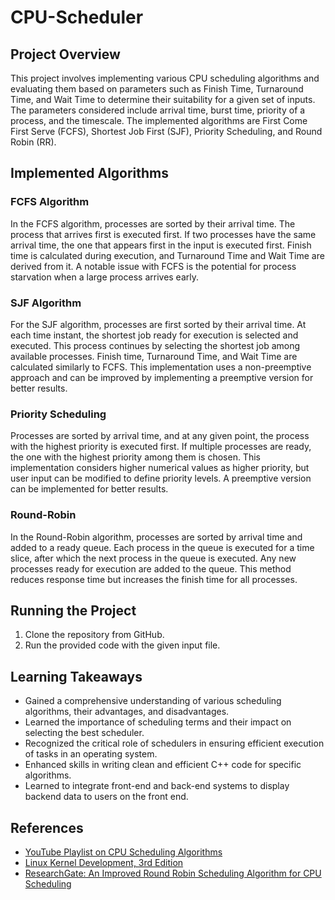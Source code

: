 # CPU-Scheduler

## Project Overview

This project involves implementing various CPU scheduling algorithms and evaluating them based on parameters such as Finish Time, Turnaround Time, and Wait Time to determine their suitability for a given set of inputs. The parameters considered include arrival time, burst time, priority of a process, and the timescale. The implemented algorithms are First Come First Serve (FCFS), Shortest Job First (SJF), Priority Scheduling, and Round Robin (RR).

## Implemented Algorithms

### FCFS Algorithm

In the FCFS algorithm, processes are sorted by their arrival time. The process that arrives first is executed first. If two processes have the same arrival time, the one that appears first in the input is executed first. Finish time is calculated during execution, and Turnaround Time and Wait Time are derived from it. A notable issue with FCFS is the potential for process starvation when a large process arrives early.

### SJF Algorithm

For the SJF algorithm, processes are first sorted by their arrival time. At each time instant, the shortest job ready for execution is selected and executed. This process continues by selecting the shortest job among available processes. Finish time, Turnaround Time, and Wait Time are calculated similarly to FCFS. This implementation uses a non-preemptive approach and can be improved by implementing a preemptive version for better results.

### Priority Scheduling

Processes are sorted by arrival time, and at any given point, the process with the highest priority is executed first. If multiple processes are ready, the one with the highest priority among them is chosen. This implementation considers higher numerical values as higher priority, but user input can be modified to define priority levels. A preemptive version can be implemented for better results.

### Round-Robin

In the Round-Robin algorithm, processes are sorted by arrival time and added to a ready queue. Each process in the queue is executed for a time slice, after which the next process in the queue is executed. Any new processes ready for execution are added to the queue. This method reduces response time but increases the finish time for all processes.

## Running the Project

1. Clone the repository from GitHub.
2. Run the provided code with the given input file.

## Learning Takeaways

- Gained a comprehensive understanding of various scheduling algorithms, their advantages, and disadvantages.
- Learned the importance of scheduling terms and their impact on selecting the best scheduler.
- Recognized the critical role of schedulers in ensuring efficient execution of tasks in an operating system.
- Enhanced skills in writing clean and efficient C++ code for specific algorithms.
- Learned to integrate front-end and back-end systems to display backend data to users on the front end.

## References

- [YouTube Playlist on CPU Scheduling Algorithms](https://www.youtube.com/playlist?list=PLBlnK6fEyqRitWSE_AyyySWfhRgyA-rHk)
- [Linux Kernel Development, 3rd Edition](https://www.doc-developpement-durable.org/file/Projets-informatiques/cours-&-manuels-informatiques/Linux/Linux%20Kernel%20Development,%203rd%20Edition.pdf)
- [ResearchGate: An Improved Round Robin Scheduling Algorithm for CPU Scheduling](https://www.researchgate.net/publication/49619229_An_Improved_Round_Robin_Scheduling_Algorithm_for_CPU_Scheduling)
